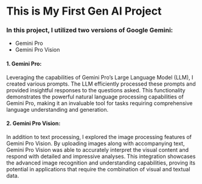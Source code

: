 # This is My First Gen AI Project
### In this project, I utilized two versions of Google Gemini:
* Gemini Pro
* Gemini Pro Vision

#### 1. Gemini Pro:

Leveraging the capabilities of Gemini Pro’s Large Language Model (LLM), I created various prompts. The LLM efficiently processed these prompts and provided insightful responses to the questions asked. This functionality demonstrates the powerful natural language processing capabilities of Gemini Pro, making it an invaluable tool for tasks requiring comprehensive language understanding and generation.

#### 2. Gemini Pro Vision:

In addition to text processing, I explored the image processing features of Gemini Pro Vision. By uploading images along with accompanying text, Gemini Pro Vision was able to accurately interpret the visual content and respond with detailed and impressive analyses. This integration showcases the advanced image recognition and understanding capabilities, proving its potential in applications that require the combination of visual and textual data.